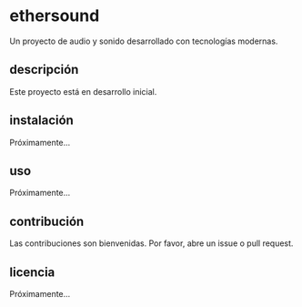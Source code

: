 # ethersound

Un proyecto de audio y sonido desarrollado con tecnologías modernas.

## descripción

Este proyecto está en desarrollo inicial.

## instalación

Próximamente...

## uso

Próximamente...

## contribución

Las contribuciones son bienvenidas. Por favor, abre un issue o pull request.

## licencia

Próximamente...

